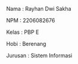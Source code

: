Nama    : Rayhan Dwi Sakha

NPM     : 2206082676

Kelas   : PBP E

Hobi    : Berenang

Jurusan : Sistem Informasi